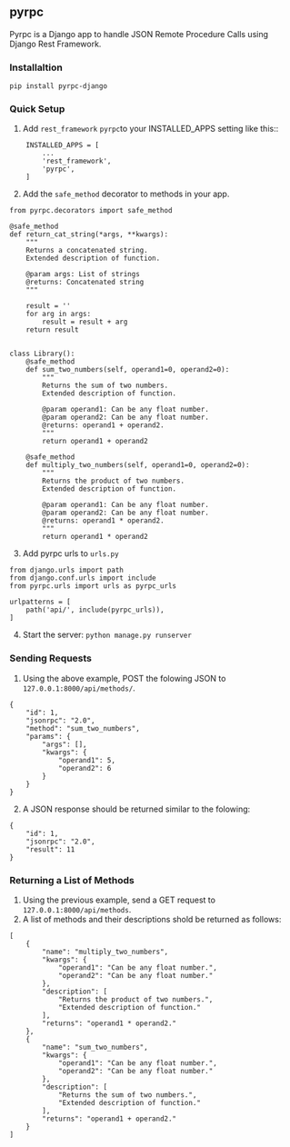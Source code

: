 ## pyrpc

Pyrpc is a Django app to handle JSON Remote Procedure Calls 
using Django Rest Framework. 

### Installaltion

`pip install pyrpc-django`

### Quick Setup

1. Add `rest_framework` `pyrpc`to your INSTALLED_APPS setting like this::
```
    INSTALLED_APPS = [
        ...
        'rest_framework',
        'pyrpc',
    ]
  ```

2. Add the `safe_method` decorator to methods in your app.

```
from pyrpc.decorators import safe_method

@safe_method
def return_cat_string(*args, **kwargs):
    """ 
    Returns a concatenated string. 
    Extended description of function. 

    @param args: List of strings
    @returns: Concatenated string
    """

    result = ''
    for arg in args:
        result = result + arg
    return result


class Library():
    @safe_method
    def sum_two_numbers(self, operand1=0, operand2=0):
        """ 
        Returns the sum of two numbers. 
        Extended description of function. 

        @param operand1: Can be any float number.
        @param operand2: Can be any float number.
        @returns: operand1 + operand2. 
        """
        return operand1 + operand2
        
    @safe_method
    def multiply_two_numbers(self, operand1=0, operand2=0):
        """ 
        Returns the product of two numbers. 
        Extended description of function.

        @param operand1: Can be any float number.
        @param operand2: Can be any float number.
        @returns: operand1 * operand2. 
        """
        return operand1 * operand2
```

3. Add pyrpc urls to `urls.py`

```
from django.urls import path
from django.conf.urls import include
from pyrpc.urls import urls as pyrpc_urls

urlpatterns = [
    path('api/', include(pyrpc_urls)),
]
```

4. Start the server: `python manage.py runserver`

### Sending Requests

1. Using the above example, POST the folowing JSON to `127.0.0.1:8000/api/methods/`.

```
{
	"id": 1,
	"jsonrpc": "2.0",
	"method": "sum_two_numbers",
	"params": {
		"args": [],
		"kwargs": {
			"operand1": 5,
			"operand2": 6
		}
	}
}
```

2. A JSON response should be returned similar to the folowing:

```
{
    "id": 1,
    "jsonrpc": "2.0",
    "result": 11
}
```

### Returning a List of Methods

1. Using the previous example, send a GET request to `127.0.0.1:8000/api/methods`.
2. A list of methods and their descriptions shold be returned as follows:

```
[
    {
        "name": "multiply_two_numbers",
        "kwargs": {
            "operand1": "Can be any float number.",
            "operand2": "Can be any float number."
        },
        "description": [
            "Returns the product of two numbers.",
            "Extended description of function."
        ],
        "returns": "operand1 * operand2."
    },
    {
        "name": "sum_two_numbers",
        "kwargs": {
            "operand1": "Can be any float number.",
            "operand2": "Can be any float number."
        },
        "description": [
            "Returns the sum of two numbers.",
            "Extended description of function."
        ],
        "returns": "operand1 + operand2."
    }
]
```
